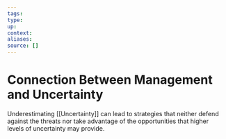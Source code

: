 ```yaml
---
tags:
type:
up:
context:
aliases:
source: []
---
```


# Connection Between Management and Uncertainty

Underestimating [[Uncertainty]] can lead to strategies that neither defend against the threats nor take advantage of the opportunities that higher levels of uncertainty may provide.

